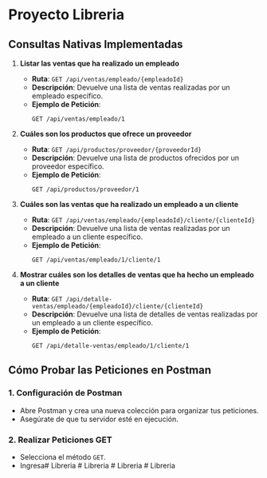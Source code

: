 
# Proyecto Libreria


## Consultas Nativas Implementadas

1. **Listar las ventas que ha realizado un empleado**
    - **Ruta**: `GET /api/ventas/empleado/{empleadoId}`
    - **Descripción**: Devuelve una lista de ventas realizadas por un empleado específico.
    - **Ejemplo de Petición**:
      ```
      GET /api/ventas/empleado/1
      ```

2. **Cuáles son los productos que ofrece un proveedor**
    - **Ruta**: `GET /api/productos/proveedor/{proveedorId}`
    - **Descripción**: Devuelve una lista de productos ofrecidos por un proveedor específico.
    - **Ejemplo de Petición**:
      ```
      GET /api/productos/proveedor/1
      ```

3. **Cuáles son las ventas que ha realizado un empleado a un cliente**
    - **Ruta**: `GET /api/ventas/empleado/{empleadoId}/cliente/{clienteId}`
    - **Descripción**: Devuelve una lista de ventas realizadas por un empleado a un cliente específico.
    - **Ejemplo de Petición**:
      ```
      GET /api/ventas/empleado/1/cliente/1
      ```

4. **Mostrar cuáles son los detalles de ventas que ha hecho un empleado a un cliente**
    - **Ruta**: `GET /api/detalle-ventas/empleado/{empleadoId}/cliente/{clienteId}`
    - **Descripción**: Devuelve una lista de detalles de ventas realizadas por un empleado a un cliente específico.
    - **Ejemplo de Petición**:
      ```
      GET /api/detalle-ventas/empleado/1/cliente/1
      ```

## Cómo Probar las Peticiones en Postman

### 1. Configuración de Postman
- Abre Postman y crea una nueva colección para organizar tus peticiones.
- Asegúrate de que tu servidor esté en ejecución.

### 2. Realizar Peticiones GET
- Selecciona el método `GET`.
- Ingresa#   L i b r e r i a 
 
 #   L i b r e r i a 
 
 #   L i b r e r i a 
 
 #   L i b r e r i a 
 
 
